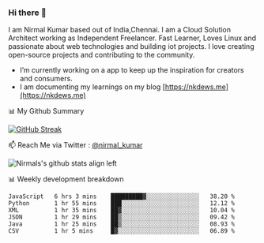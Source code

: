 ### Hi there 👋

 I am Nirmal Kumar based out of India,Chennai. I am a Cloud Solution Architect working as Independent Freelancer. Fast Learner, Loves Linux and passionate about web technologies and building iot projects. I love creating open-source projects and contributing to the community.

- I’m currently working on a app to keep up the inspiration for creators and consumers.
- I am documenting my learnings on my blog [https://nkdews.me](https://nkdews.me)


📊 My Github Summary

[![GitHub Streak](https://github-readme-streak-stats.herokuapp.com?user=nk-gears&theme=dark&hide_border=true&date_format=M%20j%5B%2C%20Y%5D)](https://git.io/streak-stats)


📫 Reach Me via  Twitter : [@nirmal_kumar](https://twitter.com/nirmal_kumar)

![Nirmals's github stats align left](https://github-readme-stats.vercel.app/api?username=nk-gears&show_icons=true)


📊 Weekly development breakdown

<!--START_SECTION:waka-->

```text
JavaScript   6 hrs 3 mins    █████████▓░░░░░░░░░░░░░░░   38.20 %
Python       1 hr 55 mins    ███░░░░░░░░░░░░░░░░░░░░░░   12.12 %
XML          1 hr 35 mins    ██▓░░░░░░░░░░░░░░░░░░░░░░   10.04 %
JSON         1 hr 29 mins    ██▒░░░░░░░░░░░░░░░░░░░░░░   09.42 %
Java         1 hr 25 mins    ██▒░░░░░░░░░░░░░░░░░░░░░░   08.93 %
CSV          1 hr 5 mins     █▓░░░░░░░░░░░░░░░░░░░░░░░   06.89 %
```

<!--END_SECTION:waka-->


